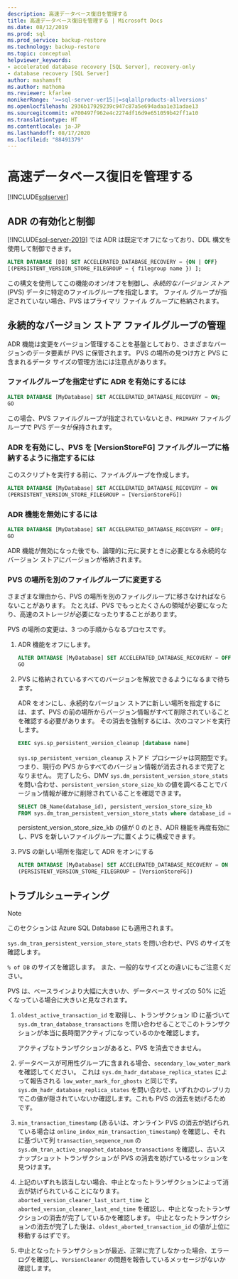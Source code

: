 ```yaml
---
description: 高速データベース復旧を管理する
title: 高速データベース復旧を管理する | Microsoft Docs
ms.date: 08/12/2019
ms.prod: sql
ms.prod_service: backup-restore
ms.technology: backup-restore
ms.topic: conceptual
helpviewer_keywords:
- accelerated database recovery [SQL Server], recovery-only
- database recovery [SQL Server]
author: mashamsft
ms.author: mathoma
ms.reviewer: kfarlee
monikerRange: '>=sql-server-ver15||=sqlallproducts-allversions'
ms.openlocfilehash: 2936b17929239c947c87a5e694adaa1e31adae13
ms.sourcegitcommit: e700497f962e4c2274df16d9e651059b42ff1a10
ms.translationtype: HT
ms.contentlocale: ja-JP
ms.lasthandoff: 08/17/2020
ms.locfileid: "88491379"
---
```

# <a name="manage-accelerated-database-recovery"></a>高速データベース復旧を管理する

[!INCLUDE[sqlserver](../includes/applies-to-version/sqlserver.md)]

## <a name="enabling-and-controlling-adr"></a>ADR の有効化と制御

[!INCLUDE[sql-server-2019](../includes/sssqlv15-md.md)] では ADR は既定でオフになっており、DDL 構文を使用して制御できます。
```sql
ALTER DATABASE [DB] SET ACCELERATED_DATABASE_RECOVERY = {ON | OFF}
[(PERSISTENT_VERSION_STORE_FILEGROUP = { filegroup name }) ];

```

この構文を使用してこの機能のオン/オフを制御し、*永続的なバージョン ストア* (PVS) データに特定のファイルグループを指定します。 ファイル グループが指定されていない場合、PVS はプライマリ ファイル グループに格納されます。

## <a name="managing-the-persistent-version-store-filegroup"></a>永続的なバージョン ストア ファイルグループの管理
ADR 機能は変更をバージョン管理することを基盤としており、さまざまなバージョンのデータ要素が PVS に保管されます。
PVS の場所の見つけ方と PVS に含まれるデータ サイズの管理方法には注意点があります。

### <a name="to-enable-adr-without-specifying-a-filegroup"></a>ファイルグループを指定せずに ADR を有効にするには

```sql
ALTER DATABASE [MyDatabase] SET ACCELERATED_DATABASE_RECOVERY = ON;
GO
```

この場合、PVS ファイルグループが指定されていないとき、`PRIMARY` ファイルグループで PVS データが保持されます。

### <a name="to-enable-adr-and-specify-that-the-pvs-should-be-stored-in-the-versionstorefg-filegroup"></a>ADR を有効にし、PVS を [VersionStoreFG] ファイルグループに格納するように指定するには

このスクリプトを実行する前に、ファイルグループを作成します。

```sql
ALTER DATABASE [MyDatabase] SET ACCELERATED_DATABASE_RECOVERY = ON
(PERSISTENT_VERSION_STORE_FILEGROUP = [VersionStoreFG])
```

### <a name="to-disable-the-adr-feature"></a>ADR 機能を無効にするには

```sql
ALTER DATABASE [MyDatabase] SET ACCELERATED_DATABASE_RECOVERY = OFF;
GO
```

ADR 機能が無効になった後でも、論理的に元に戻すときに必要となる永続的なバージョン ストアにバージョンが格納されます。

### <a name="change-the-location-of-the-pvs-to-a-different-filegroup"></a>PVS の場所を別のファイルグループに変更する

さまざまな理由から、PVS の場所を別のファイルグループに移さなければならないことがあります。 たとえば、PVS でもっとたくさんの領域が必要になったり、高速のストレージが必要になったりすることがあります。

PVS の場所の変更は、3 つの手順からなるプロセスです。

1. ADR 機能をオフにします。

   ```sql
   ALTER DATABASE [MyDatabase] SET ACCELERATED_DATABASE_RECOVERY = OFF;
   GO
   ```

2. PVS に格納されているすべてのバージョンを解放できるようになるまで待ちます。

   ADR をオンにし、永続的なバージョン ストアに新しい場所を指定するには、まず、PVS の前の場所からバージョン情報がすべて削除されていることを確認する必要があります。 その消去を強制するには、次のコマンドを実行します。

   ```sql
   EXEC sys.sp_persistent_version_cleanup [database name]
   ```

   `sys.sp_persistent_version_cleanup` ストアド プロシージャは同期型です。つまり、現行の PVS からすべてのバージョン情報が消去されるまで完了となりません。  完了したら、DMV `sys.dm_persistent_version_store_stats` を問い合わせ、`persistent_version_store_size_kb` の値を調べることでバージョン情報が確かに削除されていることを確認できます。

   ```sql
   SELECT DB_Name(database_id), persistent_version_store_size_kb 
   FROM sys.dm_tran_persistent_version_store_stats where database_id = [MyDatabaseID]
   ```

   persistent_version_store_size_kb の値が 0 のとき、ADR 機能を再度有効にし、PVS を新しいファイルグループに置くように構成できます。

1. PVS の新しい場所を指定して ADR をオンにする

   ```sql
   ALTER DATABASE [MyDatabase] SET ACCELERATED_DATABASE_RECOVERY = ON
   (PERSISTENT_VERSION_STORE_FILEGROUP = [VersionStoreFG])
   ```

## <a name="troubleshooting"></a>トラブルシューティング

> [!NOTE]
> このセクションは Azure SQL Database にも適用されます。

`sys.dm_tran_persistent_version_store_stats` を問い合わせ、PVS のサイズを確認します。

`% of DB` のサイズを確認します。 また、一般的なサイズとの違いにもご注意ください。

PVS は、ベースラインより大幅に大きいか、データベース サイズの 50% に近くなっている場合に大きいと見なされます。 

1. `oldest_active_transaction_id` を取得し、トランザクション ID に基づいて `sys.dm_tran_database_transactions` を問い合わせることでこのトランザクションが本当に長時間アクティブになっているのかを確認します。

   アクティブなトランザクションがあると、PVS を消去できません。

1. データベースが可用性グループに含まれる場合、`secondary_low_water_mark` を確認してください。 これは `sys.dm_hadr_database_replica_states` によって報告される `low_water_mark_for_ghosts` と同じです。 `sys.dm_hadr_database_replica_states` を問い合わせ、いずれかのレプリカでこの値が隠されていないか確認します。これも PVS の消去を妨げるためです。
1. `min_transaction_timestamp` (あるいは、オンライン PVS の消去が妨げられている場合は `online_index_min_transaction_timestamp`) を確認し、それに基づいて列 `transaction_sequence_num` の `sys.dm_tran_active_snapshot_database_transactions` を確認し、古いスナップショット トランザクションが PVS の消去を妨げているセッションを見つけます。
1. 上記のいずれも該当しない場合、中止となったトランザクションによって消去が妨げられていることになります。 `aborted_version_cleaner_last_start_time` と `aborted_version_cleaner_last_end_time` を確認し、中止となったトランザクションの消去が完了しているかを確認します。 中止となったトランザクションの消去が完了した後は、`oldest_aborted_transaction_id` の値が上位に移動するはずです。
1. 中止となったトランザクションが最近、正常に完了しなかった場合、エラー ログを確認し、`VersionCleaner` の問題を報告しているメッセージがないか確認します。
